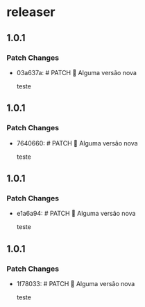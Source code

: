 # releaser

## 1.0.1

### Patch Changes

- 03a637a: # PATCH 🎇 Alguma versão nova

  teste

## 1.0.1

### Patch Changes

- 7640660: # PATCH 🎇 Alguma versão nova

  teste

## 1.0.1

### Patch Changes

- e1a6a94: # PATCH 🎇 Alguma versão nova

  teste

## 1.0.1

### Patch Changes

- 1f78033: # PATCH 🎇 Alguma versão nova

  teste
